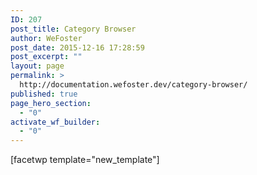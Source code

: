 ```yaml
---
ID: 207
post_title: Category Browser
author: WeFoster
post_date: 2015-12-16 17:28:59
post_excerpt: ""
layout: page
permalink: >
  http://documentation.wefoster.dev/category-browser/
published: true
page_hero_section:
  - "0"
activate_wf_builder:
  - "0"
---
```

[facetwp template="new_template"]